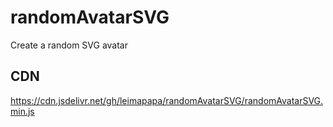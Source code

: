 # randomAvatarSVG
Create a random SVG avatar


## CDN

https://cdn.jsdelivr.net/gh/leimapapa/randomAvatarSVG/randomAvatarSVG.min.js
